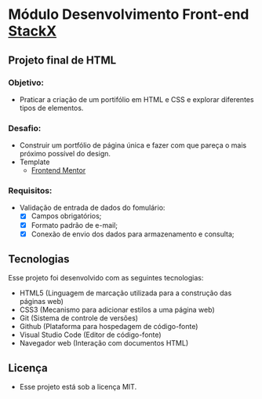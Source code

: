 # Módulo Desenvolvimento Front-end [StackX](https://www.stackx.com.br)

## Projeto final de HTML

### Objetivo: 
- Praticar a criação de um portifólio em HTML e CSS e explorar diferentes tipos de elementos.

### Desafio:
- Construir um portfólio de página única e fazer com que pareça o mais próximo possível do design.
- Template
  - [Frontend Mentor](https://www.frontendmentor.io/challenges/singlepage-developer-portfolio-bBVj2ZPi-x)

### Requisitos:
- Validação de entrada de dados do fomulário:
  - [x] Campos obrigatórios;
  - [x] Formato padrão de e-mail;
  - [x] Conexão de envio dos dados para armazenamento e consulta;
 
## Tecnologias
Esse projeto foi desenvolvido com as seguintes tecnologias:
 - HTML5                (Linguagem de marcação utilizada para a construção das páginas web)
 - CSS3                 (Mecanismo para adicionar estilos a uma página web)
 - Git                  (Sistema de controle de versões)
 - Github               (Plataforma para hospedagem de código-fonte)
 - Visual Studio Code   (Editor de código-fonte)
 - Navegador web        (Interação com documentos HTML)

## Licença
- Esse projeto está sob a licença MIT.
